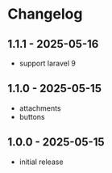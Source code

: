 # Changelog

## 1.1.1 - 2025-05-16
- support laravel 9

## 1.1.0 - 2025-05-15
- attachments
- buttons

## 1.0.0 - 2025-05-15
- initial release
